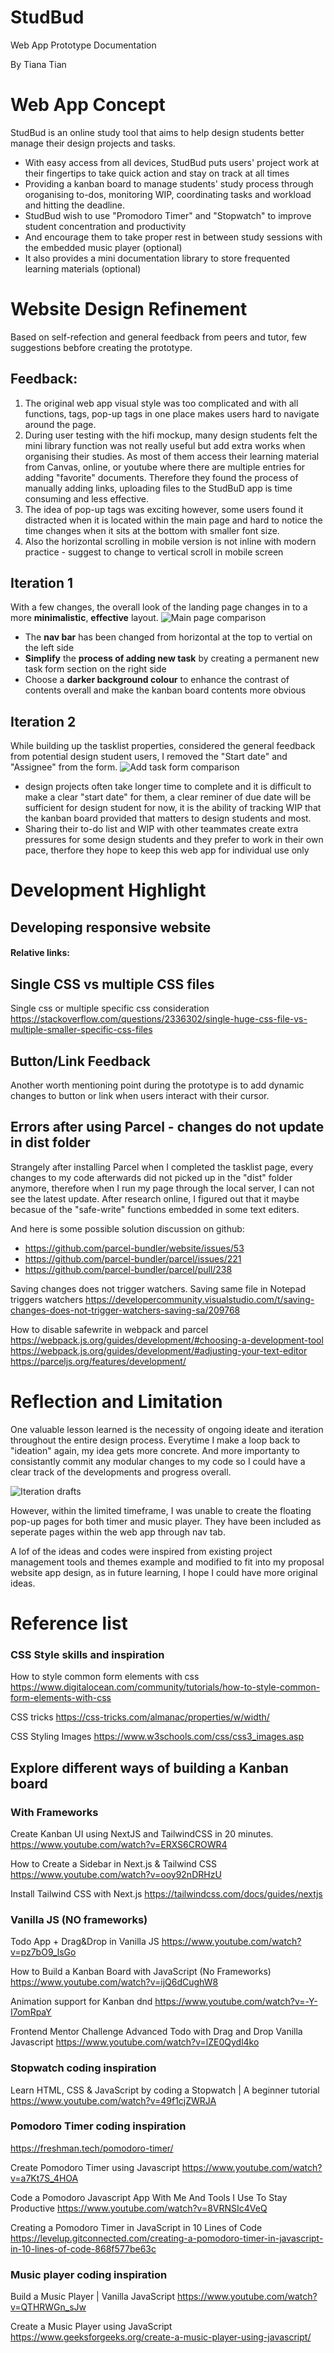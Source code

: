 # StudBud
 
Web App Prototype Documentation

By Tiana Tian

# Web App Concept

StudBud is an online study tool that aims to help design students better manage their design projects and tasks.

* With easy access from all devices, StudBud puts users' project work at their fingertips to take quick action and stay on track at all times
* Providing a kanban board to manage students' study process through oroganising to-dos, monitoring WIP, coordinating tasks and workload and hitting the deadline. 
* StudBud wish to use "Promodoro Timer" and "Stopwatch" to improve student concentration and productivity
* And encourage them to take proper rest in between study sessions with the embedded music player (optional)
* It also provides a mini documentation library to store frequented learning materials (optional)

# Website Design Refinement

Based on self-refection and general feedback from peers and tutor, few suggestions bebfore creating the prototype.

## Feedback:
1. The original web app visual style was too complicated and with all functions, tags, pop-up tags in one place makes users hard to navigate around the page.
2. During user testing with the hifi mockup, many design students felt the mini library function was not really useful but add extra works when organising their studies. As most of them access their learning material from Canvas, online, or youtube where there are multiple entries for adding "favorite" documents. Therefore they found the process of manually adding links, uploading files to the StudBuD app is time consuming and less effective. 
3. The idea of pop-up tags was exciting however, some users found it distracted when it is located within the main page and hard to notice the time changes when it sits at the bottom with smaller font size.
4. Also the horizontal scrolling in mobile version is not inline with modern practice - suggest to change to vertical scroll in mobile screen

## Iteration 1

With a few changes, the overall look of the landing page changes in to a more __minimalistic__, __effective__ layout.
![Main page comparison](public/img/1-compare-tasklist.jpeg) 

* The __nav bar__ has been changed from horizontal at the top to vertial on the left side
* __Simplify__ the __process of adding new task__ by creating a permanent new task form section on the right side
* Choose a __darker background colour__ to enhance the contrast of contents overall and make the kanban board contents more obvious


## Iteration 2
While building up the tasklist properties, considered the general feedback from potential design student users, I removed the "Start date" and "Assignee" from the form.
![Add task form comparison](public/img/2-compare-addtask.jpeg) 

* design projects often take longer time to complete and it is difficult to make a clear "start date" for them, a clear reminer of due date will be sufficient for design student for now, it is the ability of tracking WIP that the kanban board provided that matters to design students and most. 
* Sharing their to-do list and WIP with other teammates create extra pressures for some design students and they prefer to work in their own pace, therfore they hope to keep this web app for individual use only

# Development Highlight

## Developing responsive website
#### Relative links:


## Single CSS vs multiple CSS files
Single css or multiple specific css consideration
https://stackoverflow.com/questions/2336302/single-huge-css-file-vs-multiple-smaller-specific-css-files

## Button/Link Feedback
Another worth mentioning point during the prototype is to add dynamic changes to button or link when users interact with their cursor. 


## Errors after using Parcel - changes do not update in dist folder
Strangely after installing Parcel when I completed the tasklist page, every changes to my code afterwards did not picked up in the "dist" folder anymore, therefore when I run my page through the local server, I can not see the latest update. After research online, I figured out that it maybe becasue of the "safe-write" functions embedded in some text editers. 

And here is some possible solution discussion on github:
* https://github.com/parcel-bundler/website/issues/53
* https://github.com/parcel-bundler/parcel/issues/221
* https://github.com/parcel-bundler/parcel/pull/238

Saving changes does not trigger watchers. Saving same file in Notepad triggers watchers
https://developercommunity.visualstudio.com/t/saving-changes-does-not-trigger-watchers-saving-sa/209768

How to disable safewrite in webpack and parcel
https://webpack.js.org/guides/development/#choosing-a-development-tool
https://webpack.js.org/guides/development/#adjusting-your-text-editor
https://parceljs.org/features/development/

# Reflection and Limitation

One valuable lesson learned is the necessity of ongoing ideate and iteration throughout the entire design process. Everytime I make a loop back to "ideation" again, my idea gets more concrete. And more importanty to consistantly commit any modular changes to my code so I could have a clear track of the developments and progress overall.

![Iteration drafts](/readme/commits-history.jpg) 

However, within the limited timeframe, I was unable to create the floating pop-up pages for both timer and music player. They have been included as seperate pages within the web app through nav tab.


A lof of the ideas and codes were inspired from existing project management tools and themes example and modified to fit into my proposal website app design, as in future learning, I hope I could have more original ideas. 



# Reference list 

### CSS Style skills and inspiration
How to style common form elements with css
https://www.digitalocean.com/community/tutorials/how-to-style-common-form-elements-with-css

CSS tricks
https://css-tricks.com/almanac/properties/w/width/

CSS Styling Images
https://www.w3schools.com/css/css3_images.asp


## Explore different ways of building a Kanban board 

### With Frameworks 
Create Kanban UI using NextJS and TailwindCSS in 20 minutes.
https://www.youtube.com/watch?v=ERXS6CROWR4


How to Create a Sidebar in Next.js & Tailwind CSS
https://www.youtube.com/watch?v=ooy92nDRHzU

Install Tailwind CSS with Next.js
https://tailwindcss.com/docs/guides/nextjs


### Vanilla JS (NO frameworks)

Todo App + Drag&Drop in Vanilla JS
https://www.youtube.com/watch?v=pz7bO9_lsGo

How to Build a Kanban Board with JavaScript (No Frameworks)
https://www.youtube.com/watch?v=ijQ6dCughW8

Animation support for Kanban dnd
https://www.youtube.com/watch?v=-Y-I7omRpaY

Frontend Mentor Challenge Advanced Todo with Drag and Drop Vanilla Javascript
https://www.youtube.com/watch?v=lZE0Qydl4ko


### Stopwatch coding inspiration

Learn HTML, CSS & JavaScript by coding a Stopwatch | A beginner tutorial
https://www.youtube.com/watch?v=49f1cjZWRJA

### Pomodoro Timer coding inspiration


https://freshman.tech/pomodoro-timer/

Create Pomodoro Timer using Javascript
https://www.youtube.com/watch?v=a7Kt7S_4HOA

Code a Pomodoro Javascript App With Me And Tools I Use To Stay Productive
https://www.youtube.com/watch?v=8VRNSIc4VeQ

Creating a Pomodoro Timer in JavaScript in 10 Lines of Code
https://levelup.gitconnected.com/creating-a-pomodoro-timer-in-javascript-in-10-lines-of-code-868f577be63c


### Music player coding inspiration

Build a Music Player | Vanilla JavaScript
https://www.youtube.com/watch?v=QTHRWGn_sJw

Create a Music Player using JavaScript
https://www.geeksforgeeks.org/create-a-music-player-using-javascript/